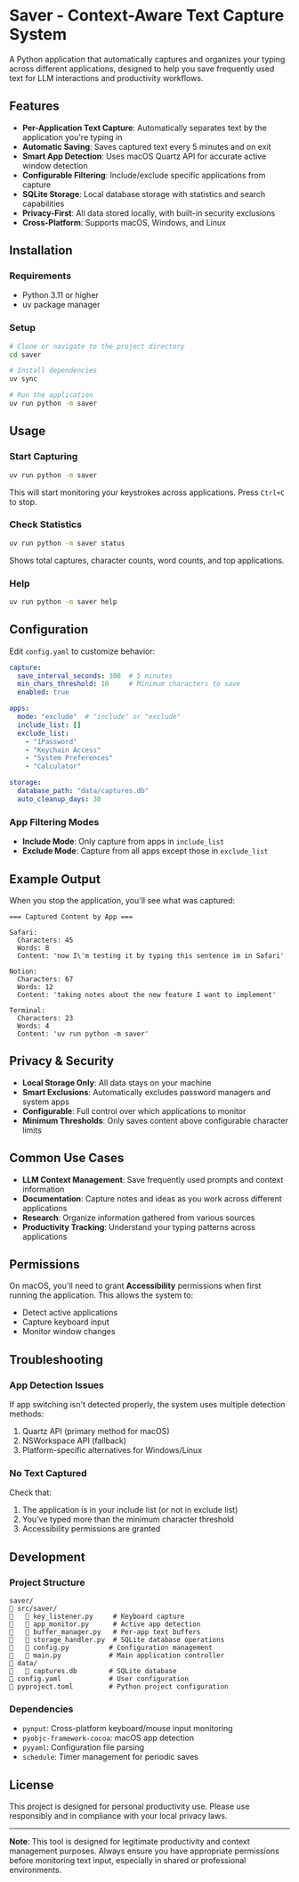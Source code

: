 # Saver - Context-Aware Text Capture System

A Python application that automatically captures and organizes your typing across different applications, designed to help you save frequently used text for LLM interactions and productivity workflows.

## Features

- **Per-Application Text Capture**: Automatically separates text by the application you're typing in
- **Automatic Saving**: Saves captured text every 5 minutes and on exit
- **Smart App Detection**: Uses macOS Quartz API for accurate active window detection
- **Configurable Filtering**: Include/exclude specific applications from capture
- **SQLite Storage**: Local database storage with statistics and search capabilities
- **Privacy-First**: All data stored locally, with built-in security exclusions
- **Cross-Platform**: Supports macOS, Windows, and Linux

## Installation

### Requirements
- Python 3.11 or higher
- uv package manager

### Setup
```bash
# Clone or navigate to the project directory
cd saver

# Install dependencies
uv sync

# Run the application
uv run python -m saver
```

## Usage

### Start Capturing
```bash
uv run python -m saver
```
This will start monitoring your keystrokes across applications. Press `Ctrl+C` to stop.

### Check Statistics
```bash
uv run python -m saver status
```
Shows total captures, character counts, word counts, and top applications.

### Help
```bash
uv run python -m saver help
```

## Configuration

Edit `config.yaml` to customize behavior:

```yaml
capture:
  save_interval_seconds: 300  # 5 minutes
  min_chars_threshold: 10     # Minimum characters to save
  enabled: true

apps:
  mode: "exclude"  # "include" or "exclude"
  include_list: []
  exclude_list:
    - "1Password"
    - "Keychain Access"
    - "System Preferences"
    - "Calculator"

storage:
  database_path: "data/captures.db"
  auto_cleanup_days: 30
```

### App Filtering Modes

- **Include Mode**: Only capture from apps in `include_list`
- **Exclude Mode**: Capture from all apps except those in `exclude_list`

## Example Output

When you stop the application, you'll see what was captured:

```
=== Captured Content by App ===

Safari:
  Characters: 45
  Words: 8
  Content: 'now I\'m testing it by typing this sentence im in Safari'

Notion:
  Characters: 67
  Words: 12
  Content: 'taking notes about the new feature I want to implement'

Terminal:
  Characters: 23
  Words: 4
  Content: 'uv run python -m saver'
```

## Privacy & Security

- **Local Storage Only**: All data stays on your machine
- **Smart Exclusions**: Automatically excludes password managers and system apps
- **Configurable**: Full control over which applications to monitor
- **Minimum Thresholds**: Only saves content above configurable character limits

## Common Use Cases

- **LLM Context Management**: Save frequently used prompts and context information
- **Documentation**: Capture notes and ideas as you work across different applications
- **Research**: Organize information gathered from various sources
- **Productivity Tracking**: Understand your typing patterns across applications

## Permissions

On macOS, you'll need to grant **Accessibility** permissions when first running the application. This allows the system to:
- Detect active applications
- Capture keyboard input
- Monitor window changes

## Troubleshooting

### App Detection Issues
If app switching isn't detected properly, the system uses multiple detection methods:
1. Quartz API (primary method for macOS)
2. NSWorkspace API (fallback)
3. Platform-specific alternatives for Windows/Linux

### No Text Captured
Check that:
1. The application is in your include list (or not in exclude list)
2. You've typed more than the minimum character threshold
3. Accessibility permissions are granted

## Development

### Project Structure
```
saver/
   src/saver/
      key_listener.py     # Keyboard capture
      app_monitor.py      # Active app detection
      buffer_manager.py   # Per-app text buffers
      storage_handler.py  # SQLite database operations
      config.py          # Configuration management
      main.py            # Main application controller
   data/
      captures.db        # SQLite database
   config.yaml            # User configuration
   pyproject.toml         # Python project configuration
```

### Dependencies
- `pynput`: Cross-platform keyboard/mouse input monitoring
- `pyobjc-framework-cocoa`: macOS app detection
- `pyyaml`: Configuration file parsing
- `schedule`: Timer management for periodic saves

## License

This project is designed for personal productivity use. Please use responsibly and in compliance with your local privacy laws.

---

**Note**: This tool is designed for legitimate productivity and context management purposes. Always ensure you have appropriate permissions before monitoring text input, especially in shared or professional environments.